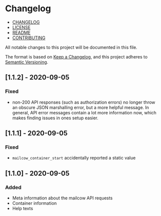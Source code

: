 # Changelog

* [CHANGELOG](./CHANGELOG.md)
* [LICENSE](./LICENSE)
* [README](./README.md)
* [CONTRIBUTING](./CONTRIBUTING.md)

All notable changes to this project will be documented in this file.

The format is based on [Keep a Changelog](https://keepachangelog.com/en/1.0.0/),
and this project adheres to [Semantic Versioning](https://semver.org/spec/v2.0.0.html).

## [1.1.2] - 2020-09-05
### Fixed
* non-200 API responses (such as authorization errors) no longer throw an obscure JSON
  marshalling error, but a more helpful message. In general, API error messages contain
  a lot more information now, which makes finding issues in ones setup easier.

## [1.1.1] - 2020-09-05
### Fixed
* `mailcow_container_start` accidentally reported a static value

## [1.1.0] - 2020-09-05
### Added
* Meta information about the mailcow API requests
* Container information
* Help texts
